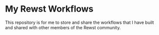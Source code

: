 # My Rewst Workflows
This repository is for me to store and share the workflows that I have built and shared with other members of the Rewst community.
